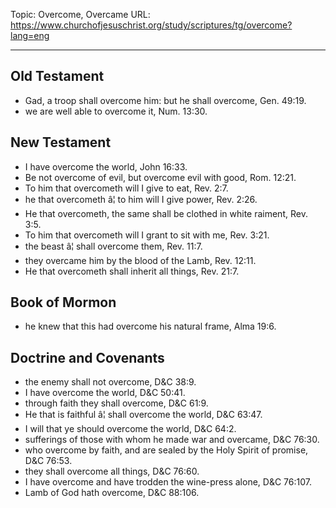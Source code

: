 Topic: Overcome, Overcame
URL: https://www.churchofjesuschrist.org/study/scriptures/tg/overcome?lang=eng

---

## Old Testament

- Gad, a troop shall overcome him: but he shall overcome, Gen. 49:19.
- we are well able to overcome it, Num. 13:30.

## New Testament

- I have overcome the world, John 16:33.
- Be not overcome of evil, but overcome evil with good, Rom. 12:21.
- To him that overcometh will I give to eat, Rev. 2:7.
- he that overcometh â¦ to him will I give power, Rev. 2:26.
- He that overcometh, the same shall be clothed in white raiment, Rev. 3:5.
- To him that overcometh will I grant to sit with me, Rev. 3:21.
- the beast â¦ shall overcome them, Rev. 11:7.
- they overcame him by the blood of the Lamb, Rev. 12:11.
- He that overcometh shall inherit all things, Rev. 21:7.

## Book of Mormon

- he knew that this had overcome his natural frame, Alma 19:6.

## Doctrine and Covenants

- the enemy shall not overcome, D&C 38:9.
- I have overcome the world, D&C 50:41.
- through faith they shall overcome, D&C 61:9.
- He that is faithful â¦ shall overcome the world, D&C 63:47.
- I will that ye should overcome the world, D&C 64:2.
- sufferings of those with whom he made war and overcame, D&C 76:30.
- who overcome by faith, and are sealed by the Holy Spirit of promise, D&C 76:53.
- they shall overcome all things, D&C 76:60.
- I have overcome and have trodden the wine-press alone, D&C 76:107.
- Lamb of God hath overcome, D&C 88:106.

